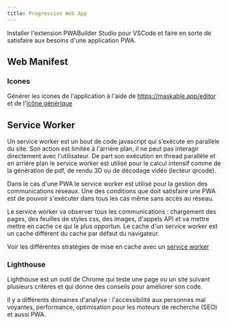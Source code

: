 ```yaml
---
title: Progressive Web App
---
```


Installer  l'extension PWABuilder Studio pour VSCode et faire en sorte de satisfaire aux besoins d'une application PWA.

## Web Manifest

### Icones

Générer les icones de l'application à l'aide de https://maskable.app/editor et de l'[icône générique](logo-i.svg)

## Service Worker

Un service worker est un bout de code javascript qui s’exécute en parallèle du site. Son action est limitée à l'arrière plan, il ne peut pas interagir directement avec l'utilisateur.
De part son exécution en thread parallèle et en arrière plan le service worker est utilisé pour le calcul intensif comme de la génération de pdf, de rendu 3D ou de décodage vidéo (lecteur qrcode).

Dans le cas d'une PWA le service worker est utilisé pour la gestion des communications réseaux. Une des conditions que doit satisfaire une PWA est de pouvoir s'exécuter dans tous les cas même sans accès au réseau.

Le service worker va observer tous les communications : chargement des pages, des feuilles de styles css, des images, d'appels API et va mettre mettre en cache ce qui le plus opportun. Le cache d'un service worker est un cache différent du cache par défaut du navigateur.

Voir les différentes stratégies de mise en cache avec un [service worker](../service-workers)

### Lighthouse

Lighthouse est un outil de Chrome qui teste une page ou un site suivant plusieurs critères et qui donne des conseils pour améliorer son code.

Il y a différents domaines d'analyse : l'accessibilité aux personnes mal voyantes, performance, optimisation pour les moteurs de recherche (SEO) et aussi PWA.
